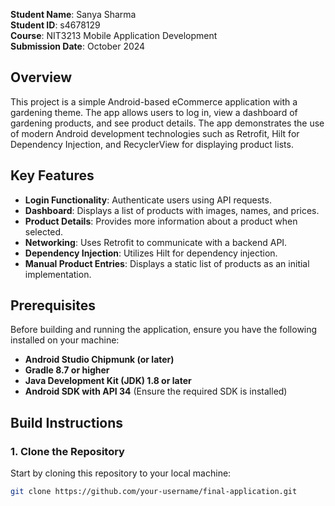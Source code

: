 **Student Name**: Sanya Sharma  
**Student ID**: s4678129  
**Course**: NIT3213 Mobile Application Development  
**Submission Date**: October 2024

## Overview
This project is a simple Android-based eCommerce application with a gardening theme. The app allows users to log in, view a dashboard of gardening products, and see product details. The app demonstrates the use of modern Android development technologies such as Retrofit, Hilt for Dependency Injection, and RecyclerView for displaying product lists.

## Key Features
- **Login Functionality**: Authenticate users using API requests.
- **Dashboard**: Displays a list of products with images, names, and prices.
- **Product Details**: Provides more information about a product when selected.
- **Networking**: Uses Retrofit to communicate with a backend API.
- **Dependency Injection**: Utilizes Hilt for dependency injection.
- **Manual Product Entries**: Displays a static list of products as an initial implementation.
  
## Prerequisites

Before building and running the application, ensure you have the following installed on your machine:
- **Android Studio Chipmunk (or later)**
- **Gradle 8.7 or higher**
- **Java Development Kit (JDK) 1.8 or later**
- **Android SDK with API 34** (Ensure the required SDK is installed)

## Build Instructions

### 1. Clone the Repository
Start by cloning this repository to your local machine:

```bash
git clone https://github.com/your-username/final-application.git

